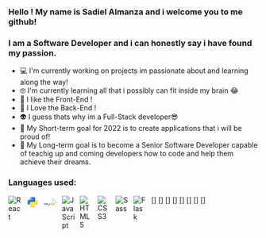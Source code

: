 
### Hello ! My name is Sadiel Almanza and i welcome you to me github! ####

### I am a Software Developer and i can honestly say i have found my passion.
- 💻 I'm currently working on projects im passionate about and learning along the way!
- 🤓 I'm currently learning all that i possibly can fit inside my brain 😂
- 🤖 I like the Front-End !
- 🐳 I Love the Back-End !
- 👽 I guess thats why im a Full-Stack developer😎
- 📝 My Short-term goal for 2022 is to create applications that i will be proud of!
- 💠 My Long-term goal is to become a Senior Software Developer capable of teachig up and coming developers how to code and help them achieve their dreams.

### Languages used:

[<img align="left" alt="React" width="26px" src="https://cdn.jsdelivr.net/gh/devicons/devicon/icons/react/react-original.svg" style="padding-right:10px;" />]
[<img align="left" alt="Python" width="26px" src="https://raw.githubusercontent.com/devicons/devicon/master/icons/python/python-original.svg" style="padding-right:10px;" />]
[<img align="left" alt="MySql" width="26px" src="https://raw.githubusercontent.com/devicons/devicon/master/icons/mysql/mysql-original-wordmark.svg" style="padding-right:10px;"/>]
[<img align="left" alt="JavaScript" width="26px" src="https://cdn.jsdelivr.net/gh/devicons/devicon/icons/javascript/javascript-original.svg" style="padding-right:10px;" />]
[<img align="left" alt="HTML5" width="26px" src="https://cdn.jsdelivr.net/gh/devicons/devicon/icons/html5/html5-original.svg" style="padding-right:10px;" />]
[<img align="left" alt="CSS3" width="26px" src="https://cdn.jsdelivr.net/gh/devicons/devicon/icons/css3/css3-original.svg" style="padding-right:10px;" />]
[<img align="left" alt="Sass" width="26px" src="https://cdn.jsdelivr.net/gh/devicons/devicon/icons/sass/sass-original.svg" style="padding-right:10px;" />]
[<img align="left" alt="Flask" width="26px" src="https://www.vectorlogo.zone/util/preview.html?image=/logos/pocoo_flask/pocoo_flask-ar21.svg" style="padding-right:10px;" />]
